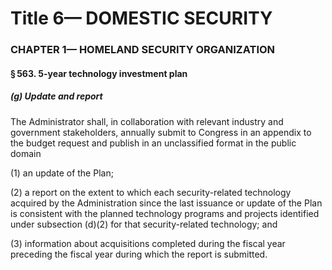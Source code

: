 
# Title 6— DOMESTIC SECURITY
### CHAPTER 1— HOMELAND SECURITY ORGANIZATION
#### § 563. 5-year technology investment plan
##### (g) Update and report

The Administrator shall, in collaboration with relevant industry and government stakeholders, annually submit to Congress in an appendix to the budget request and publish in an unclassified format in the public domain

(1) an update of the Plan;

(2) a report on the extent to which each security-related technology acquired by the Administration since the last issuance or update of the Plan is consistent with the planned technology programs and projects identified under subsection (d)(2) for that security-related technology; and

(3) information about acquisitions completed during the fiscal year preceding the fiscal year during which the report is submitted.
